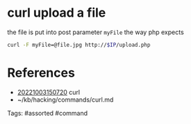# curl upload a file
the file is put into post parameter `myFile` the way php expects
```bash
curl -F myFile=@file.jpg http://$IP/upload.php
```

# References
- [20221003150720](/zet/20221003150720/README.md) curl
- ~/kb/hacking/commands/curl.md

Tags:
    #assorted #command
